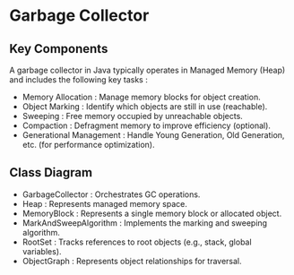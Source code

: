 # Garbage Collector
## Key Components
A garbage collector in Java typically operates in Managed Memory (Heap) and includes the following key tasks :
* Memory Allocation : Manage memory blocks for object creation.
* Object Marking : Identify which objects are still in use (reachable).
* Sweeping : Free memory occupied by unreachable objects.
* Compaction : Defragment memory to improve efficiency (optional).
* Generational Management : Handle Young Generation, Old Generation, etc. (for performance optimization).

## Class Diagram
* GarbageCollector : Orchestrates GC operations.
* Heap : Represents managed memory space.
* MemoryBlock : Represents a single memory block or allocated object.
* MarkAndSweepAlgorithm : Implements the marking and sweeping algorithm.
* RootSet : Tracks references to root objects (e.g., stack, global variables).
* ObjectGraph : Represents object relationships for traversal.
